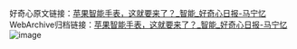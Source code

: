 好奇心原文链接：[苹果智能手表，这就要来了？_智能_好奇心日报-马宁忆](https://www.qdaily.com/articles/1217.html)
WebArchive归档链接：[苹果智能手表，这就要来了？_智能_好奇心日报-马宁忆](http://web.archive.org/web/20190623145713/https://www.qdaily.com/articles/1217.html)
![image](http://ww3.sinaimg.cn/large/007d5XDply1g3v4cp3h72j30u02a3tyf)